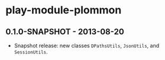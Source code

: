 play-module-plommon
===========================================================

## 0.1.0-SNAPSHOT - 2013-08-20 ##
 - Snapshot release: new classes `DPathsUtils`, `JsonUtils`, and `SessionUtils`.
